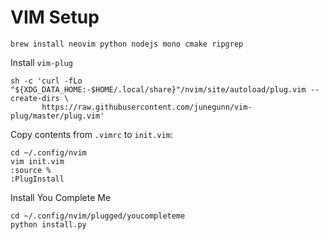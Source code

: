 # VIM Setup

```
brew install neovim python nodejs mono cmake ripgrep
```

Install `vim-plug`
```
sh -c 'curl -fLo "${XDG_DATA_HOME:-$HOME/.local/share}"/nvim/site/autoload/plug.vim --create-dirs \
       https://raw.githubusercontent.com/junegunn/vim-plug/master/plug.vim'
```

Copy contents from `.vimrc` to `init.vim`:
```
cd ~/.config/nvim 
vim init.vim
:source %
:PlugInstall
```

Install You Complete Me
```
cd ~/.config/nvim/plugged/youcompleteme
python install.py
```
